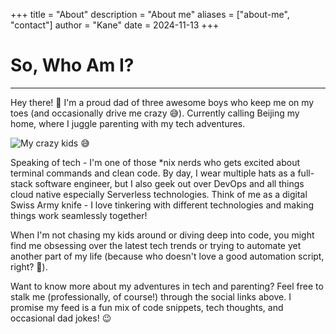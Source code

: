 +++
title = "About"
description = "About me"
aliases = ["about-me", "contact"]
author = "Kane"
date = 2024-11-13
+++

# So, Who Am I?

----
Hey there! 👋 I'm a proud dad of three awesome boys who keep me on my toes (and occasionally drive me crazy 😅). Currently calling Beijing my home, where I juggle parenting with my tech adventures.

![My crazy kids 😅](/img/crazy-kids.png) 

Speaking of tech - I'm one of those *nix nerds who gets excited about terminal commands and clean code. By day, I wear multiple hats as a full-stack software engineer, but I also geek out over DevOps and all things cloud native especially Serverless technologies. Think of me as a digital Swiss Army knife - I love tinkering with different technologies and making things work seamlessly together!

When I'm not chasing my kids around or diving deep into code, you might find me obsessing over the latest tech trends or trying to automate yet another part of my life (because who doesn't love a good automation script, right? 🤖).

Want to know more about my adventures in tech and parenting? Feel free to stalk me (professionally, of course!) through the social links above. I promise my feed is a fun mix of code snippets, tech thoughts, and occasional dad jokes! 😉
